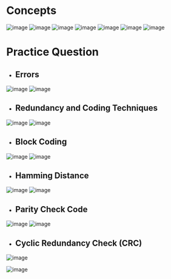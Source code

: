 # Concepts

![image](https://github.com/user-attachments/assets/4603d98c-6be6-4d4e-a1a8-74f886457768)
![image](https://github.com/user-attachments/assets/2f23eb0d-cb53-4f67-a2b4-ee3a2afe53a0)
![image](https://github.com/user-attachments/assets/1c99e300-18fc-4a25-ba55-8a1aee59c840)
![image](https://github.com/user-attachments/assets/a98b8604-e04f-4b05-aab7-c4c6cb02c625)
![image](https://github.com/user-attachments/assets/2dda4893-9cce-4ff8-8662-4571257cd265)
![image](https://github.com/user-attachments/assets/0f9fe6c8-ca75-46e4-9f7a-83d9e864baa7)
![image](https://github.com/user-attachments/assets/714810cd-5087-4962-928c-134c617f2dbf)


# Practice Question

- ## Errors

![image](https://github.com/user-attachments/assets/dbe9f11d-a7d2-481f-9c7f-4dbccd3e8723)
![image](https://github.com/user-attachments/assets/024ca0c3-3a45-475e-9955-dfb017bbc5ab)

- ## Redundancy and Coding Techniques
![image](https://github.com/user-attachments/assets/dca7e59d-a6f6-4637-a092-28fcf26ffcbd)
![image](https://github.com/user-attachments/assets/272a1144-79ab-47da-9016-afa5186131ee)

- ## Block Coding
![image](https://github.com/user-attachments/assets/d596bfb7-cc75-4e9b-8b2d-8c432bd0ec9a)
![image](https://github.com/user-attachments/assets/2cedaca5-1296-4188-81f6-ec6a92c8a8c7)

- ## Hamming Distance

![image](https://github.com/user-attachments/assets/188b66af-e3e5-498a-98f3-82c0ea857694)
![image](https://github.com/user-attachments/assets/3ca04fae-f534-4441-9a45-cd08a190a86e)

- ## Parity Check Code

![image](https://github.com/user-attachments/assets/cf6fcacf-9a66-4fa0-84ba-b196d76fd3d7)
![image](https://github.com/user-attachments/assets/0606ccc2-6ad9-4378-b289-5e257326635a)

- ## Cyclic Redundancy Check (CRC)

![image](https://github.com/user-attachments/assets/a6295f06-e41a-4960-b4f3-45cdcbeff6e5)

![image](https://github.com/user-attachments/assets/b474784d-f905-4148-be05-f0b42ce4ae44)


